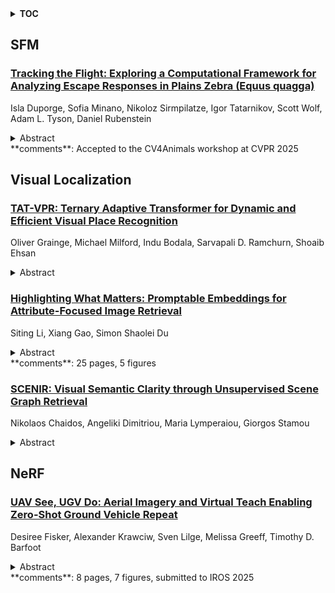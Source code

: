 <details>
  <summary><b>TOC</b></summary>
  <ol>
    <li><a href=#sfm>SFM</a></li>
      <ul>
        <li><a href=#Tracking-the-Flight:-Exploring-a-Computational-Framework-for-Analyzing-Escape-Responses-in-Plains-Zebra-(Equus-quagga)>Tracking the Flight: Exploring a Computational Framework for Analyzing Escape Responses in Plains Zebra (Equus quagga)</a></li>
      </ul>
    </li>
    <li><a href=#visual-localization>Visual Localization</a></li>
      <ul>
        <li><a href=#TAT-VPR:-Ternary-Adaptive-Transformer-for-Dynamic-and-Efficient-Visual-Place-Recognition>TAT-VPR: Ternary Adaptive Transformer for Dynamic and Efficient Visual Place Recognition</a></li>
        <li><a href=#Highlighting-What-Matters:-Promptable-Embeddings-for-Attribute-Focused-Image-Retrieval>Highlighting What Matters: Promptable Embeddings for Attribute-Focused Image Retrieval</a></li>
        <li><a href=#SCENIR:-Visual-Semantic-Clarity-through-Unsupervised-Scene-Graph-Retrieval>SCENIR: Visual Semantic Clarity through Unsupervised Scene Graph Retrieval</a></li>
      </ul>
    </li>
    <li><a href=#nerf>NeRF</a></li>
      <ul>
        <li><a href=#UAV-See,-UGV-Do:-Aerial-Imagery-and-Virtual-Teach-Enabling-Zero-Shot-Ground-Vehicle-Repeat>UAV See, UGV Do: Aerial Imagery and Virtual Teach Enabling Zero-Shot Ground Vehicle Repeat</a></li>
      </ul>
    </li>
  </ol>
</details>

## SFM  

### [Tracking the Flight: Exploring a Computational Framework for Analyzing Escape Responses in Plains Zebra (Equus quagga)](http://arxiv.org/abs/2505.16882)  
Isla Duporge, Sofia Minano, Nikoloz Sirmpilatze, Igor Tatarnikov, Scott Wolf, Adam L. Tyson, Daniel Rubenstein  
<details>  
  <summary>Abstract</summary>  
  <ol>  
    Ethological research increasingly benefits from the growing affordability and accessibility of drones, which enable the capture of high-resolution footage of animal movement at fine spatial and temporal scales. However, analyzing such footage presents the technical challenge of separating animal movement from drone motion. While non-trivial, computer vision techniques such as image registration and Structure-from-Motion (SfM) offer practical solutions. For conservationists, open-source tools that are user-friendly, require minimal setup, and deliver timely results are especially valuable for efficient data interpretation. This study evaluates three approaches: a bioimaging-based registration technique, an SfM pipeline, and a hybrid interpolation method. We apply these to a recorded escape event involving 44 plains zebras, captured in a single drone video. Using the best-performing method, we extract individual trajectories and identify key behavioral patterns: increased alignment (polarization) during escape, a brief widening of spacing just before stopping, and tighter coordination near the group's center. These insights highlight the method's effectiveness and its potential to scale to larger datasets, contributing to broader investigations of collective animal behavior.  
  </ol>  
</details>  
**comments**: Accepted to the CV4Animals workshop at CVPR 2025  
  
  



## Visual Localization  

### [TAT-VPR: Ternary Adaptive Transformer for Dynamic and Efficient Visual Place Recognition](http://arxiv.org/abs/2505.16447)  
Oliver Grainge, Michael Milford, Indu Bodala, Sarvapali D. Ramchurn, Shoaib Ehsan  
<details>  
  <summary>Abstract</summary>  
  <ol>  
    TAT-VPR is a ternary-quantized transformer that brings dynamic accuracy-efficiency trade-offs to visual SLAM loop-closure. By fusing ternary weights with a learned activation-sparsity gate, the model can control computation by up to 40% at run-time without degrading performance (Recall@1). The proposed two-stage distillation pipeline preserves descriptor quality, letting it run on micro-UAV and embedded SLAM stacks while matching state-of-the-art localization accuracy.  
  </ol>  
</details>  
  
### [Highlighting What Matters: Promptable Embeddings for Attribute-Focused Image Retrieval](http://arxiv.org/abs/2505.15877)  
Siting Li, Xiang Gao, Simon Shaolei Du  
<details>  
  <summary>Abstract</summary>  
  <ol>  
    While an image is worth more than a thousand words, only a few provide crucial information for a given task and thus should be focused on. In light of this, ideal text-to-image (T2I) retrievers should prioritize specific visual attributes relevant to queries. To evaluate current retrievers on handling attribute-focused queries, we build COCO-Facet, a COCO-based benchmark with 9,112 queries about diverse attributes of interest. We find that CLIP-like retrievers, which are widely adopted due to their efficiency and zero-shot ability, have poor and imbalanced performance, possibly because their image embeddings focus on global semantics and subjects while leaving out other details. Notably, we reveal that even recent Multimodal Large Language Model (MLLM)-based, stronger retrievers with a larger output dimension struggle with this limitation. Hence, we hypothesize that retrieving with general image embeddings is suboptimal for performing such queries. As a solution, we propose to use promptable image embeddings enabled by these multimodal retrievers, which boost performance by highlighting required attributes. Our pipeline for deriving such embeddings generalizes across query types, image pools, and base retriever architectures. To enhance real-world applicability, we offer two acceleration strategies: Pre-processing promptable embeddings and using linear approximations. We show that the former yields a 15% improvement in Recall@5 when prompts are predefined, while the latter achieves an 8% improvement when prompts are only available during inference.  
  </ol>  
</details>  
**comments**: 25 pages, 5 figures  
  
### [SCENIR: Visual Semantic Clarity through Unsupervised Scene Graph Retrieval](http://arxiv.org/abs/2505.15867)  
Nikolaos Chaidos, Angeliki Dimitriou, Maria Lymperaiou, Giorgos Stamou  
<details>  
  <summary>Abstract</summary>  
  <ol>  
    Despite the dominance of convolutional and transformer-based architectures in image-to-image retrieval, these models are prone to biases arising from low-level visual features, such as color. Recognizing the lack of semantic understanding as a key limitation, we propose a novel scene graph-based retrieval framework that emphasizes semantic content over superficial image characteristics. Prior approaches to scene graph retrieval predominantly rely on supervised Graph Neural Networks (GNNs), which require ground truth graph pairs driven from image captions. However, the inconsistency of caption-based supervision stemming from variable text encodings undermine retrieval reliability. To address these, we present SCENIR, a Graph Autoencoder-based unsupervised retrieval framework, which eliminates the dependence on labeled training data. Our model demonstrates superior performance across metrics and runtime efficiency, outperforming existing vision-based, multimodal, and supervised GNN approaches. We further advocate for Graph Edit Distance (GED) as a deterministic and robust ground truth measure for scene graph similarity, replacing the inconsistent caption-based alternatives for the first time in image-to-image retrieval evaluation. Finally, we validate the generalizability of our method by applying it to unannotated datasets via automated scene graph generation, while substantially contributing in advancing state-of-the-art in counterfactual image retrieval.  
  </ol>  
</details>  
  
  



## NeRF  

### [UAV See, UGV Do: Aerial Imagery and Virtual Teach Enabling Zero-Shot Ground Vehicle Repeat](http://arxiv.org/abs/2505.16912)  
Desiree Fisker, Alexander Krawciw, Sven Lilge, Melissa Greeff, Timothy D. Barfoot  
<details>  
  <summary>Abstract</summary>  
  <ol>  
    This paper presents Virtual Teach and Repeat (VirT&R): an extension of the Teach and Repeat (T&R) framework that enables GPS-denied, zero-shot autonomous ground vehicle navigation in untraversed environments. VirT&R leverages aerial imagery captured for a target environment to train a Neural Radiance Field (NeRF) model so that dense point clouds and photo-textured meshes can be extracted. The NeRF mesh is used to create a high-fidelity simulation of the environment for piloting an unmanned ground vehicle (UGV) to virtually define a desired path. The mission can then be executed in the actual target environment by using NeRF-derived point cloud submaps associated along the path and an existing LiDAR Teach and Repeat (LT&R) framework. We benchmark the repeatability of VirT&R on over 12 km of autonomous driving data using physical markings that allow a sim-to-real lateral path-tracking error to be obtained and compared with LT&R. VirT&R achieved measured root mean squared errors (RMSE) of 19.5 cm and 18.4 cm in two different environments, which are slightly less than one tire width (24 cm) on the robot used for testing, and respective maximum errors were 39.4 cm and 47.6 cm. This was done using only the NeRF-derived teach map, demonstrating that VirT&R has similar closed-loop path-tracking performance to LT&R but does not require a human to manually teach the path to the UGV in the actual environment.  
  </ol>  
</details>  
**comments**: 8 pages, 7 figures, submitted to IROS 2025  
  
  



